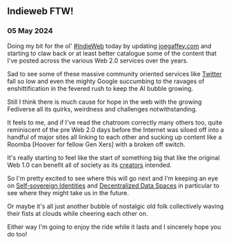 ## Indieweb FTW!

### 05 May 2024

Doing my bit for the ol' [#IndieWeb](https://mastodon.social/tags/indieweb) today by updating [joegaffey.com](joegaffey.com) and starting to claw back or at least better catalogue some of the content that I've posted across the various Web 2.0 services over the years.

Sad to see some of these massive community oriented services like [Twitter](https://twitter.com/) fall so low and even the mighty Google succumbing to the ravages of enshittification in the fevered rush to keep the AI bubble growing.

Still I think there is much cause for hope in the web with the growing Fediverse all its quirks, weirdness and challenges notwithstanding.

It feels to me, and if I've read the chatroom correctly many others too, quite reminiscent of the pre Web 2.0 days before the Internet was siloed off into a handful of major sites all linking to each other and sucking up content like a Roomba [Hoover for fellow Gen Xers] with a broken off switch.

It's really starting to feel like the start of something big that like the original Web 1.0 can benefit all of society as its [creators](https://en.wikipedia.org/wiki/Tim_Berners-Lee) intended.

So I'm pretty excited to see where this will go next and I'm keeping an eye on [Self-sovereign Identities](https://en.wikipedia.org/wiki/Self-sovereign_identity) and [Decentralized Data Spaces](https://solidproject.org/) in particular to see where they might take us in the future.

Or maybe it's all just another bubble of nostalgic old folk collectively waving their fists at clouds while cheering each other on.

Either way I'm going to enjoy the ride while it lasts and I sincerely hope you do too!
